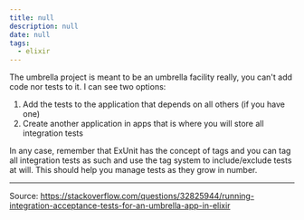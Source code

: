 ```yaml
---
title: null
description: null
date: null
tags:
  - elixir
---
```


The umbrella project is meant to be an umbrella facility really, you can't add code nor tests to it. I can see two options:

1.  Add the tests to the application that depends on all others (if you have one)
2.  Create another application in apps that is where you will store all integration tests

In any case, remember that ExUnit has the concept of tags and you can tag all integration tests as such and use the tag system to include/exclude tests at will. This should help you manage tests as they grow in number.

---

Source: https://stackoverflow.com/questions/32825944/running-integration-acceptance-tests-for-an-umbrella-app-in-elixir
